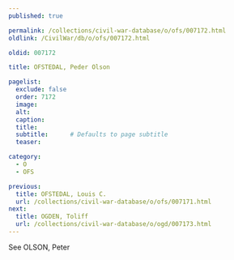 ```yaml
---
published: true

permalink: /collections/civil-war-database/o/ofs/007172.html
oldlink: /CivilWar/db/o/ofs/007172.html

oldid: 007172

title: OFSTEDAL, Peder Olson

pagelist:
  exclude: false
  order: 7172
  image: 
  alt:
  caption:
  title:
  subtitle:      # Defaults to page subtitle
  teaser:

category: 
  - O 
  - OFS

previous:
  title: OFSTEDAL, Louis C.
  url: /collections/civil-war-database/o/ofs/007171.html  
next:
  title: OGDEN, Toliff
  url: /collections/civil-war-database/o/ogd/007173.html   
---
```

See OLSON, Peter